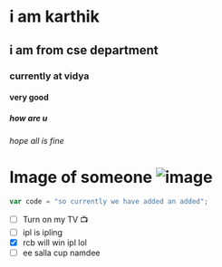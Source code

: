 # i am karthik 
## i am from cse department
### currently at vidya 
#### very good
##### how are u 
###### hope all is fine
# Image of someone ![image](https://i.pinimg.com/474x/23/b6/4a/23b64ac6cc65d01bc75fe29bd72fcf2b.jpg)


``` javascript
var code = "so currently we have added an added";
```

- [ ] Turn on my TV 📺 
- [ ] ipl is ipling
- [x] rcb will win ipl lol
- [ ] ee salla cup namdee
